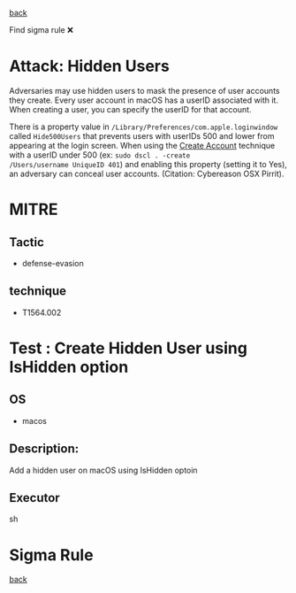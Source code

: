 
[back](../index.md)

Find sigma rule :x: 

# Attack: Hidden Users 

Adversaries may use hidden users to mask the presence of user accounts they create. Every user account in macOS has a userID associated with it. When creating a user, you can specify the userID for that account.

There is a property value in <code>/Library/Preferences/com.apple.loginwindow</code> called <code>Hide500Users</code> that prevents users with userIDs 500 and lower from appearing at the login screen. When using the [Create Account](https://attack.mitre.org/techniques/T1136) technique with a userID under 500 (ex: <code>sudo dscl . -create /Users/username UniqueID 401</code>) and enabling this property (setting it to Yes), an adversary can conceal user accounts. (Citation: Cybereason OSX Pirrit).

# MITRE
## Tactic
  - defense-evasion


## technique
  - T1564.002


# Test : Create Hidden User using IsHidden option
## OS
  - macos


## Description:
Add a hidden user on macOS using IsHidden optoin


## Executor
sh

# Sigma Rule


[back](../index.md)

